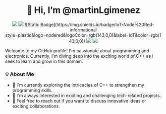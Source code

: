 <h1 align="center">👋 Hi, I’m @martinLgimenez</h1>

<p align="center">
  <img src="https://img.shields.io/badge/GitHub-blue">
  <img src="https://img.shields.io/badge/MQTT-purple">
 ![Static Badge](https://img.shields.io/badge/IoT-Node%20Red-informational style=plastic&logo=nodered&logoColor=rgb(143,0,0)&label=IoT&color=rgb(143,0,0))
  <img src="[https://img.shields.io/badge/VSCode-blue](https://img.shields.io/badge/Editor-VSCode-informational?style=plastic&logo=visualstudiocode&logoColor=blue&label=Editor&color=blue)">
  <img src="https://img.shields.io/badge/Linux-green">
</p>

Welcome to my GitHub profile! I'm passionate about programming and electronics. Currently, I'm diving deep into the exciting world of C++ as I seek to learn and grow in this domain.

### 💡 About Me

- 🌱 I'm currently exploring the intricacies of C++ to strengthen my programming skills.
- 👀 I'm always interested in exciting and challenging tech-related projects.
- 💬 Feel free to reach out if you want to discuss innovative ideas or exciting collaborations.

